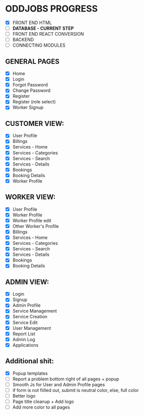 # ODDJOBS PROGRESS
- [X] FRONT END HTML
- [ ] **DATABASE - CURRENT STEP**
- [ ] FRONT END REACT CONVERSION
- [ ] BACKEND
- [ ] CONNECTING MODULES

## GENERAL PAGES
- [X] Home
- [X] Login
- [X] Forgot Password
- [X] Change Password
- [X] Register
- [X] Register (role select)
- [X] Worker Signup

## CUSTOMER VIEW:
- [X] User Profile
- [X] Billings
- [X] Services - Home
- [X] Services - Categories
- [X] Services - Search
- [X] Services - Details
- [X] Bookings
- [X] Booking Details
- [X] Worker Profile

## WORKER VIEW:
- [X] User Profile
- [X] Worker Profile
- [X] Worker Profile edit
- [X] Other Worker's Profile
- [X] Billings
- [X] Services - Home
- [X] Services - Categories
- [X] Services - Search
- [X] Services - Details
- [X] Bookings
- [X] Booking Details

## ADMIN VIEW:
- [X] Login
- [X] Signup
- [X] Admin Profile
- [X] Service Management
- [X] Service Creation
- [X] Service Edit
- [X] User Management
- [X] Report List
- [X] Admin Log
- [X] Applications

## Additional shit:
- [X] Popup templates
- [ ] Report a problem bottom right of all pages + popup
- [ ] Smooth Js for User and Admin Profile pages
- [ ] if form is not fiilled out, submit is neutral color, else, full color
- [ ] Better logo
- [ ] Page title cleanup + Add logo
- [ ] Add more color to all pages
